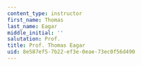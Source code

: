 ```yaml
---
content_type: instructor
first_name: Thomas
last_name: Eagar
middle_initial: ''
salutation: Prof.
title: Prof. Thomas Eagar
uid: 8e587ef5-7b22-ef3e-0eae-73ec0f56d490
---
```

